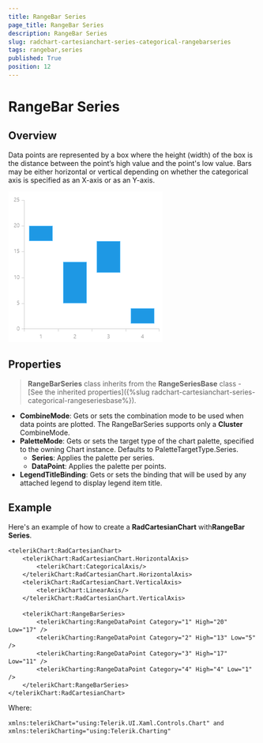 ```yaml
---
title: RangeBar Series
page_title: RangeBar Series
description: RangeBar Series
slug: radchart-cartesianchart-series-categorical-rangebarseries
tags: rangebar,series
published: True
position: 12
---
```


# RangeBar Series

## Overview

Data points are represented by a box where the height (width) of the box is the distance between the point’s high value and the point's low value. Bars may be either horizontal or vertical depending on whether the categorical axis is specified as an X-axis or as an Y-axis.

![Range Bar Series](images/RangeBarSeries.png)

## Properties

>**RangeBarSeries** class inherits from the **RangeSeriesBase** class - [See the inherited properties]({%slug radchart-cartesianchart-series-categorical-rangeseriesbase%}).

* **CombineMode**: Gets or sets the combination mode to be used when data points are plotted. The RangeBarSeries supports only a **Cluster** CombineMode.
* **PaletteMode**: Gets or sets the target type of the chart palette, specified to the owning Chart instance. Defaults to PaletteTargetType.Series.
	* **Series**: Applies the palette per series.
	* **DataPoint**: Applies the palette per points.
* **LegendTitleBinding**: Gets or sets the binding that will be used by any attached legend to display legend item title.

## Example

Here's an example of how to create a **RadCartesianChart** with**RangeBar Series**.

	<telerikChart:RadCartesianChart>
	    <telerikChart:RadCartesianChart.HorizontalAxis>
	        <telerikChart:CategoricalAxis/>
	    </telerikChart:RadCartesianChart.HorizontalAxis>
	    <telerikChart:RadCartesianChart.VerticalAxis>
	        <telerikChart:LinearAxis/>
	    </telerikChart:RadCartesianChart.VerticalAxis>
	
	    <telerikChart:RangeBarSeries>
	        <telerikCharting:RangeDataPoint Category="1" High="20" Low="17" />
	        <telerikCharting:RangeDataPoint Category="2" High="13" Low="5" />
	        <telerikCharting:RangeDataPoint Category="3" High="17" Low="11" />
	        <telerikCharting:RangeDataPoint Category="4" High="4" Low="1" />
	    </telerikChart:RangeBarSeries>
	</telerikChart:RadCartesianChart>

Where:

	xmlns:telerikChart="using:Telerik.UI.Xaml.Controls.Chart" and 
	xmlns:telerikCharting="using:Telerik.Charting"